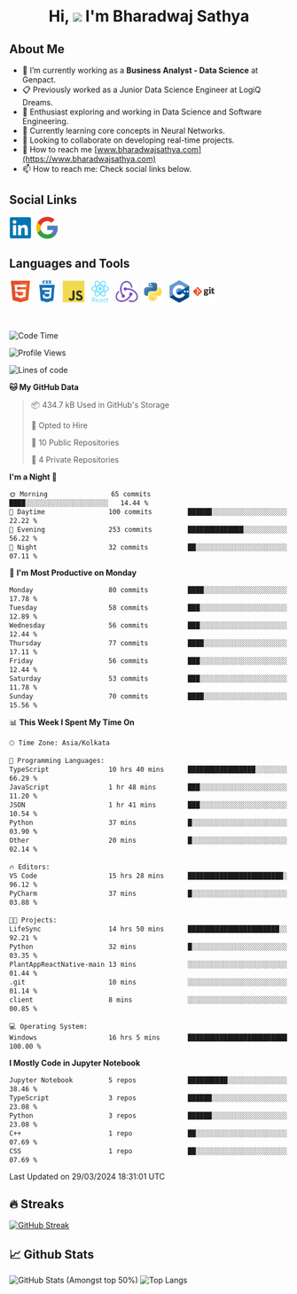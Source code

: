 <h1 align="center"> Hi, <img src="https://media.giphy.com/media/hvRJCLFzcasrR4ia7z/giphy.gif" width="30px"/> I'm Bharadwaj Sathya</h1>

## About Me

- 💼 I’m currently working as a <strong>Business Analyst - Data Science</strong> at Genpact.
- 📋 Previously worked as a Junior Data Science Engineer at LogiQ Dreams.
- 🧭 Enthusiast exploring and working in Data Science and Software Engineering.
- 🌱 Currently learning core concepts in Neural Networks.
- 💞️ Looking to collaborate on developing real-time projects.
- 👀 How to reach me [www.bharadwajsathya.com](https://www.bharadwajsathya.com)
- 📫 How to reach me: Check social links below.

## Social Links

<div>
  <img src="https://github.com/devicons/devicon/blob/master/icons/linkedin/linkedin-original.svg" title="Linked In" alt="Linked In" width="40" height="40" />&nbsp;
  <img src="https://github.com/devicons/devicon/blob/master/icons/google/google-original.svg" title="Gmail" alt="Gmail" width="40" height="40" />&nbsp;
</div>

## Languages and Tools

<div>
  <img src="https://github.com/devicons/devicon/blob/master/icons/html5/html5-original.svg" title="HTML5" alt="HTML" width="40" height="40" />&nbsp;
  <img src="https://github.com/devicons/devicon/blob/master/icons/css3/css3-plain-wordmark.svg" title="CSS3" alt="CSS" width="40" height="40" />&nbsp;
  <img src="https://github.com/devicons/devicon/blob/master/icons/javascript/javascript-original.svg" title="JavaScript" alt="JavaScript" width="40" height="40" />&nbsp;
  <img src="https://github.com/devicons/devicon/blob/master/icons/react/react-original-wordmark.svg" title="React" alt="React" width="40" height="40" />&nbsp;
  <img src="https://github.com/devicons/devicon/blob/master/icons/redux/redux-original.svg" title="Redux" alt="Redux" width="40" height="40" />&nbsp;
  <img src="https://github.com/devicons/devicon/blob/master/icons/python/python-original.svg" title="Python" alt="Python" width="40" height="40" />&nbsp;
  <img src="https://github.com/devicons/devicon/blob/master/icons/cplusplus/cplusplus-original.svg" title="C++" alt="C++" width="40" height="40" />
  <img src="https://github.com/devicons/devicon/blob/master/icons/git/git-original-wordmark.svg" title="Git" alt="Git" width="40" height="40" />
</div>
<br></br>

<!--START_SECTION:waka-->
![Code Time](http://img.shields.io/badge/Code%20Time-117%20hrs%2027%20mins-blue)

![Profile Views](http://img.shields.io/badge/Profile%20Views-0-blue)

![Lines of code](https://img.shields.io/badge/From%20Hello%20World%20I%27ve%20Written-2.4%20million%20lines%20of%20code-blue)

**🐱 My GitHub Data** 

> 📦 434.7 kB Used in GitHub's Storage 
 > 
> 💼 Opted to Hire
 > 
> 📜 10 Public Repositories 
 > 
> 🔑 4 Private Repositories 
 > 
**I'm a Night 🦉** 

```text
🌞 Morning                65 commits          ████░░░░░░░░░░░░░░░░░░░░░   14.44 % 
🌆 Daytime                100 commits         ██████░░░░░░░░░░░░░░░░░░░   22.22 % 
🌃 Evening                253 commits         ██████████████░░░░░░░░░░░   56.22 % 
🌙 Night                  32 commits          ██░░░░░░░░░░░░░░░░░░░░░░░   07.11 % 
```
📅 **I'm Most Productive on Monday** 

```text
Monday                   80 commits          ████░░░░░░░░░░░░░░░░░░░░░   17.78 % 
Tuesday                  58 commits          ███░░░░░░░░░░░░░░░░░░░░░░   12.89 % 
Wednesday                56 commits          ███░░░░░░░░░░░░░░░░░░░░░░   12.44 % 
Thursday                 77 commits          ████░░░░░░░░░░░░░░░░░░░░░   17.11 % 
Friday                   56 commits          ███░░░░░░░░░░░░░░░░░░░░░░   12.44 % 
Saturday                 53 commits          ███░░░░░░░░░░░░░░░░░░░░░░   11.78 % 
Sunday                   70 commits          ████░░░░░░░░░░░░░░░░░░░░░   15.56 % 
```


📊 **This Week I Spent My Time On** 

```text
🕑︎ Time Zone: Asia/Kolkata

💬 Programming Languages: 
TypeScript               10 hrs 40 mins      █████████████████░░░░░░░░   66.29 % 
JavaScript               1 hr 48 mins        ███░░░░░░░░░░░░░░░░░░░░░░   11.20 % 
JSON                     1 hr 41 mins        ███░░░░░░░░░░░░░░░░░░░░░░   10.54 % 
Python                   37 mins             █░░░░░░░░░░░░░░░░░░░░░░░░   03.90 % 
Other                    20 mins             █░░░░░░░░░░░░░░░░░░░░░░░░   02.14 % 

🔥 Editors: 
VS Code                  15 hrs 28 mins      ████████████████████████░   96.12 % 
PyCharm                  37 mins             █░░░░░░░░░░░░░░░░░░░░░░░░   03.88 % 

🐱‍💻 Projects: 
LifeSync                 14 hrs 50 mins      ███████████████████████░░   92.21 % 
Python                   32 mins             █░░░░░░░░░░░░░░░░░░░░░░░░   03.35 % 
PlantAppReactNative-main 13 mins             ░░░░░░░░░░░░░░░░░░░░░░░░░   01.44 % 
.git                     10 mins             ░░░░░░░░░░░░░░░░░░░░░░░░░   01.14 % 
client                   8 mins              ░░░░░░░░░░░░░░░░░░░░░░░░░   00.85 % 

💻 Operating System: 
Windows                  16 hrs 5 mins       █████████████████████████   100.00 % 
```

**I Mostly Code in Jupyter Notebook** 

```text
Jupyter Notebook         5 repos             ██████████░░░░░░░░░░░░░░░   38.46 % 
TypeScript               3 repos             ██████░░░░░░░░░░░░░░░░░░░   23.08 % 
Python                   3 repos             ██████░░░░░░░░░░░░░░░░░░░   23.08 % 
C++                      1 repo              ██░░░░░░░░░░░░░░░░░░░░░░░   07.69 % 
CSS                      1 repo              ██░░░░░░░░░░░░░░░░░░░░░░░   07.69 % 
```




 Last Updated on 29/03/2024 18:31:01 UTC
<!--END_SECTION:waka-->

## 🔥 Streaks

[![GitHub Streak](https://streak-stats.demolab.com?user=Bharadwaj-Sathya)](https://git.io/streak-stats)

## 📈 Github Stats 

![GitHub Stats (Amongst top 50%)](https://github-readme-stats.vercel.app/api?username=Bharadwaj-Sathya&show_icons=true&hide=issues,prs&theme=radical)
![Top Langs](https://github-readme-stats.vercel.app/api/top-langs/?username=Bharadwaj-Sathya&layout=compact&langs_count=4&theme=radical)
